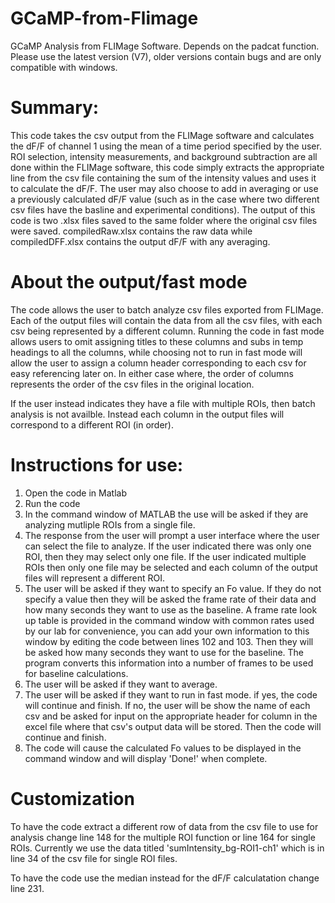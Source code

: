 # GCaMP-from-Flimage
GCaMP Analysis from FLIMage Software. Depends on the padcat function. Please use the latest version (V7), older versions contain bugs and are only compatible with windows.

# Summary:
This code takes the csv output from the FLIMage software and calculates the dF/F of channel 1 using the mean of a time period specified by the user.
ROI selection, intensity measurements, and background subtraction are all done within the FLIMage software, this code simply extracts the appropriate line from the csv file containing the sum of the intensity values and uses it to calculate the dF/F. The user may also choose to add in averaging or use a previously calculated dF/F value (such as in the case where two different csv files have the basline and experimental conditions). The output of this code is two .xlsx files saved to the same folder where the original csv files were saved. compiledRaw.xlsx contains the raw data while compiledDFF.xlsx contains the output dF/F with any averaging.

# About the output/fast mode
The code allows the user to batch analyze csv files exported from FLIMage. Each of the output files will contain the data from all the csv files, with each csv being represented by a different column. Running the code in fast mode allows users to omit assigning titles to these columns and subs in temp headings to all the columns, while choosing not to run in fast mode will allow the user to assign a column header corresponding to each csv for easy referencing later on. In either case where, the order of columns represents the order of the csv files in the original location.

If the user instead indicates they have a file with multiple ROIs, then batch analysis is not availble. Instead each column in the output files will correspond to a different ROI (in order).

# Instructions for use:
1. Open the code in Matlab
2. Run the code
3. In the command window of MATLAB the use will be asked if they are analyzing mutliple ROIs from a single file. 
4. The response from the user will prompt a user interface where the user can select the file to analyze. If the user indicated there was only one ROI, then they may select only one file. If the user indicated multiple ROIs then only one file may be selected and each column of the output files will represent a different ROI.
5. The user will be asked if they want to specify an Fo value. If they do not specify a value then they will be asked the frame rate of their data and how many seconds they want to use as the baseline. A frame rate look up table is provided in the command window with common rates used by our lab for convenience, you can add your own information to this window by editing the code between lines 102 and 103. Then they will be asked how many seconds they want to use for the baseline. The program converts this information into a number of frames to be used for baseline calculations.
6. The user will be asked if they want to average.
7. The user will be asked if they want to run in fast mode. if yes, the code will continue and finish. If no, the user will be show the name of each csv and be asked for input on the appropriate header for column in the excel file where that csv's output data will be stored. Then the code will continue and finish.
8. The code will cause the calculated Fo values to be displayed in the command window and will display 'Done!' when complete.

# Customization

To have the code extract a different row of data from the csv file to use for analysis change line 148 for the multiple ROI function or line 164 for single ROIs. Currently we use the data titled 'sumIntensity_bg-ROI1-ch1' which is in line 34 of the csv file for single ROI files.

To have the code use the median instead for the dF/F calculatation change line 231.
